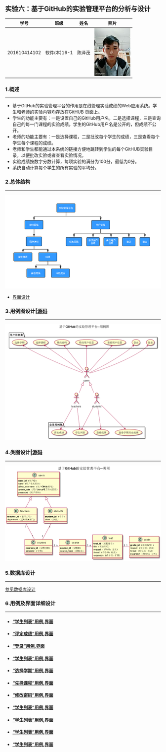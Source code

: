 ## 实验六：基于GitHub的实验管理平台的分析与设计
|学号|班级|姓名|照片|
|:-------:|:-------------: | :----------:|:---:|
|201610414102|软件(本)16-1|陈泽茂|![wo](../test1/wo.jpg)
### 1.概述
<hr>

- 基于GitHub的实验管理平台的作用是在线管理实验成绩的Web应用系统。学生和老师的实验内容均存放在GitHUB 页面上。
- 学生的功能主要有：一是设置自己的GitHub用户名，二是选择课程，三是查询自己的每一门课程的实验成绩。学生的GitHub用户名是公开的，但成绩不公开。
- 老师的功能主要有：一是选择课程，二是批改每个学生的成绩，三是查看每个学生每个课程的成绩。
- 老师和学生都能通过本系统的链接方便地跳转到学生的每个GitHUB实验目录，以便批改实验或者查看实验情况。
- 实验成绩按数字分数计算，每项实验的满分为100分，最低为0分。
- 系统自动计算每个学生的所有实验的平均分。
### 2.总体结构
<hr>

![实验管理平台](./images/实验管理平台.jpg)

- [界面设计](./ui/界面没设计)

### 3.用例图设计|[源码](./uml/用例图设计.puml)
<hr>

![用例图设计](./images/用例图设计.png)

### 4.类图设计|[源码](./uml/类图设计.puml)
<hr>

![类图设计](./images/类图设计.png)

### 5.数据库设计
<hr>

[参见数据库设计](./md/数据库设计.md)
### 6.用例及界面详细设计
<hr>

- #### [“学生列表”用例](./用例/学生列表.md),[界面](./ui/index.html)
- #### [“评定成绩”用例](./用例/评定成绩.md),[界面](./ui/index.html)
- #### [“登录”用例](./用例/登录.md),[界面](./ui/index.html)
- #### [“学生列表”用例](./用例/登出.md),[界面](./ui/index.html)
- #### [“选择学期”用例](./用例/选择学期.md),[界面](./ui/index.html)
- #### [“先择课程”用例](./用例/先择课程.md),[界面](./ui/index.html)
- #### [“修改密码”用例](./用例/修改密码.md),[界面](./ui/index.html)
- #### [“学生列表”用例](./用例/修改用户信息.md),[界面](./ui/index.html)
- #### [“学生列表”用例](./用例/查看用户信息.md),[界面](./ui/index.html)
- #### [“学生列表”用例](./用例/查看成绩.md),[界面](./ui/index.html)
- #### [“学生列表”用例](./用例/查看学期历史成绩.md),[界面](./ui/index.html)



